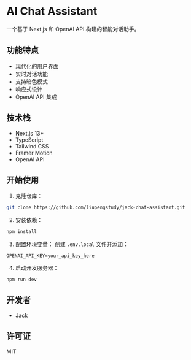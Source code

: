# AI Chat Assistant

一个基于 Next.js 和 OpenAI API 构建的智能对话助手。

## 功能特点

- 现代化的用户界面
- 实时对话功能
- 支持暗色模式
- 响应式设计
- OpenAI API 集成

## 技术栈

- Next.js 13+
- TypeScript
- Tailwind CSS
- Framer Motion
- OpenAI API

## 开始使用

1. 克隆仓库：
```bash
git clone https://github.com/liupengstudy/jack-chat-assistant.git
```

2. 安装依赖：
```bash
npm install
```

3. 配置环境变量：
创建 `.env.local` 文件并添加：
```
OPENAI_API_KEY=your_api_key_here
```

4. 启动开发服务器：
```bash
npm run dev
```

## 开发者

- Jack

## 许可证

MIT
